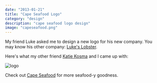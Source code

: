 ```yaml
---
date: "2013-01-21"
title: "Cape Seafood Logo"
category: "design"
description: "cape seafood logo design"
image: "capeseafood.png"
---
```


My friend Luke asked me to design a new logo for his new company. You may know his other company: [Luke's Lobster](https://www.lukeslobster.com/).

Here's what my other friend [Katie Kosma](http://www.katiekosma.com/) and I came up with:

![logo](/img/capeseafood.png)

Check out [Cape Seafood](http://www.capeseafoodllc.com/) for more seafood-y goodness.